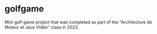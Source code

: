 # golfgame
Mini golf game project that was completed as part of the "Architecture de Moteur et Jeux Vidéo" class in 2023. 
